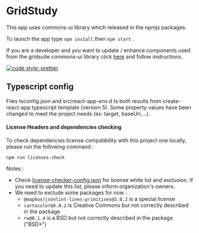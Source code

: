 # GridStudy

This app uses commons-ui library which released in the npmjs packages.

To launch the app type `npm install` then `npm start` .

If you are a developer and you want to update / enhance components used from the gridsuite commons-ui library
click [here](https://github.com/gridsuite/commons-ui) and follow instructions.

[![code style: prettier](https://img.shields.io/badge/code_style-prettier-ff69b4.svg?style=flat-square)](https://github.com/prettier/prettier)

## Typescript config

Files tsconfig.json and src/react-app-env.d.ts both results from create-react-app typescript template (version 5).
Some property values have been changed to meet the project needs (ex: target, baseUrl,...).

#### License Headers and dependencies checking

To check dependencies license compatibility with this project one locally, please run the following command :

```
npm run licenses-check
```

Notes :

- Check [license-checker-config.json](license-checker-config.json) for license white list and exclusion.
  If you need to update this list, please inform organization's owners.
- We need to exclude some packages for now :
    - `@mapbox/jsonlint-lines-primitives@2.0.2` is a special license
    - `cartocolor@4.0.2` is Creative Commons but not correctly described in the package
    - `rw@0.1.4` is a BSD but not correctly described in the package ("BSD*")
